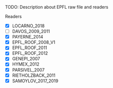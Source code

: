 TODO: Description about EPFL raw file and readers

Readers 
- [x] LOCARNO_2018
- [ ] DAVOS_2009_2011
- [x] PAYERNE_2014
- [x] EPFL_ROOF_2008_V1
- [x] EPFL_ROOF_2011
- [x] EPFL_ROOF_2012
- [x] GENEPI_2007
- [x] HYMEX_2012
- [x] PARSIVEL_2007
- [x] RIETHOLZBACK_2011
- [x] SAMOYLOV_2017_2019
